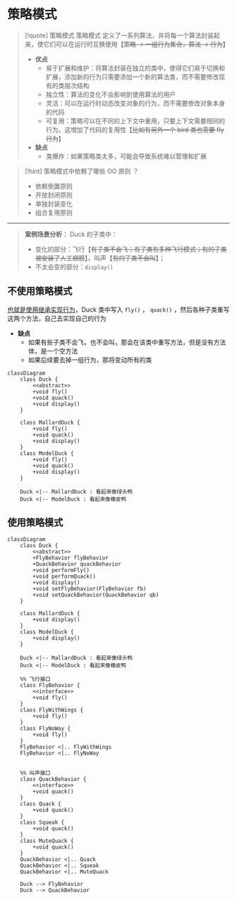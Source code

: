 # 策略模式
>[!quote] 策略模式
>策略模式 定义了一系列算法，并将每一个算法封装起来，使它们可以在运行时互换使用【~~策略 -> 一组行为集合，算法 -> 行为~~】
>
>- **优点**
>	- 易于扩展和维护：将算法封装在独立的类中，使得它们易于切换和扩展，添加新的行为只需要添加一个新的算法类，而不需要修改现有的类层次结构
>	- 独立性：算法的变化不会影响到使用算法的用户
>	- 灵活：可以在运行时动态改变对象的行为，而不需要修改对象本身的代码
>	- 可复用：策略可以在不同的上下文中重用，只要上下文需要相同的行为。这增加了代码的复用性【~~比如有另外一个 bird 类也需要 fly 行为~~】
>- **缺点**
>	- 类爆炸：如果策略类太多，可能会导致系统难以管理和扩展

>[!hint] 策略模式中依赖了哪些 OO 原则 ？
> - 依赖倒置原则
> - 开放封闭原则
> - 单独封装变化
> - 组合复用原则

---

> **案例场景分析**：
> Duck 的子类中：
> - 变化的部分：飞行【~~有子类不会飞；有子类有多种飞行模式；有的子类被安装了人工翅膀~~】，叫声【~~有的子类不会叫~~】；
> - 不太会变的部分：`display()`

## 不使用策略模式
<u>也就是使用继承实现行为</u>，Duck 类中写入 `fly()` ， `quack()` ，然后各种子类重写这两个方法，自己去实现自己的行为

- **缺点**
	- 如果有些子类不会飞，也不会叫，那会在该类中重写方法，但是没有方法体，是一个空方法
	- 如果后续要去掉一组行为，那将变动所有的类

```mermaid
classDiagram
	class Duck {
		<<abstract>>
		+void fly()
		+void quack()
		+void display()
    }

    class MallardDuck {
	    +void fly()
		+void quack()
        +void display()
    }
    class ModelDuck {
		+void fly()
		+void quack()
        +void display()
    }
    
    Duck <|-- MallardDuck : 看起来像绿头鸭
    Duck <|-- ModelDuck : 看起来像橡皮鸭
```

## 使用策略模式
```mermaid
classDiagram
    class Duck {
		<<abstract>>
		+FlyBehavior flyBehavior
		+QuackBehavior quackBehavior
		+void performFly()
		+void performQuack()
		+void display()
		+void setFlyBehavior(FlyBehavior fb)
		+void setQuackBehavior(QuackBehavior qb)
    }
    
    class MallardDuck {
        +void display()
    }
    class ModelDuck {
        +void display()
    }
    
    Duck <|-- MallardDuck : 看起来像绿头鸭
    Duck <|-- ModelDuck : 看起来像橡皮鸭

	%% 飞行接口
	class FlyBehavior {
		<<interface>>
        +void fly()
    }
	class FlyWithWings {
		+void fly()
	}
	class FlyNoWay {
		+void fly()
	}
	FlyBehavior <|.. FlyWithWings
	FlyBehavior <|.. FlyNoWay


    %% 叫声接口
    class QuackBehavior {
	    <<interface>>
        +void quack()
    }
    class Quack {
	    +void quack()
    }
    class Squeak {
	    +void quack()
    }
    class MuteQuack {
	    +void quack()
    }
    QuackBehavior <|.. Quack
    QuackBehavior <|.. Squeak
    QuackBehavior <|.. MuteQuack

	Duck --> FlyBehavior
    Duck --> QuackBehavior
```





